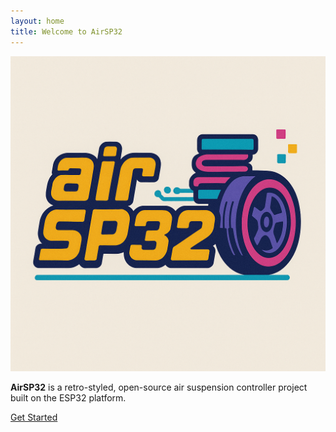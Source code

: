 ```yaml
---
layout: home
title: Welcome to AirSP32
---
```


![AirSP32 Logo](/assets/images/logo.png)

**AirSP32** is a retro-styled, open-source air suspension controller project built on the ESP32 platform.

[Get Started](getting-started.md)
